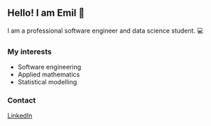 ## Hello! I am Emil 👋
I am a professional software engineer and data science student. 💻

### My interests
- Software engineering
- Applied mathematics
- Statistical modelling

### Contact
<a href="https://www.linkedin.com/in/emil-lima/">LinkedIn</a>

